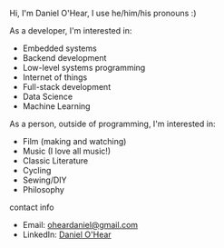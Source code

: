 Hi, I'm Daniel O'Hear, 
I use he/him/his pronouns :)

As a developer, I'm interested in: 
- Embedded systems  
- Backend development  
- Low-level systems programming  
- Internet of things  
- Full-stack development  
- Data Science  
- Machine Learning  

As a person, outside of programming, I'm interested in: 
- Film (making and watching)  
- Music (I love all music!)  
- Classic Literature  
- Cycling  
- Sewing/DIY  
- Philosophy  

contact info  
- Email: [oheardaniel@gmail.com](mailto:oheardaniel@gmail.com)  
- LinkedIn: [Daniel O'Hear](https://www.linkedin.com/in/daniel-o-hear-398161251/)  


<!---
dohear/dohear is a ✨ special ✨ repository because its `README.md` (this file) appears on your GitHub profile.
You can click the Preview link to take a look at your changes.
--->
